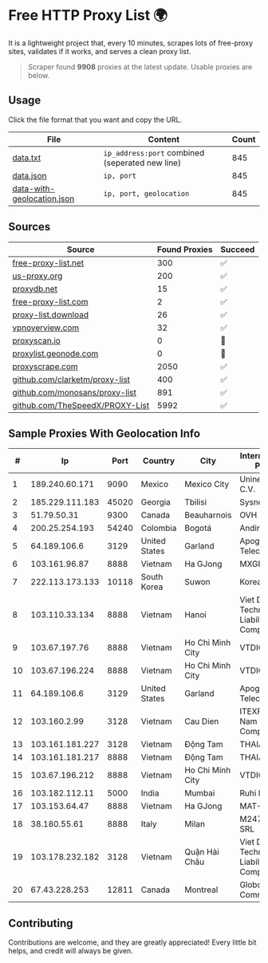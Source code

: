 
# Free HTTP Proxy List 🌍

It is a lightweight project that, every 10 minutes, scrapes lots of free-proxy sites, validates if it works, and serves a clean proxy list.


> Scraper found **9908** proxies at the latest update. Usable proxies are below.

## Usage

Click the file format that you want and copy the URL.


|File|Content|Count|
|----|-------|-----|
|[data.txt](https://raw.githubusercontent.com/themiralay/Proxy-List-World/master/data.txt)|`ip_address:port` combined (seperated new line)|845|
|[data.json](https://raw.githubusercontent.com/themiralay/Proxy-List-World/master/data.json)|`ip, port`|845|
|[data-with-geolocation.json](https://raw.githubusercontent.com/themiralay/Proxy-List-World/master/data-with-geolocation.json)|`ip, port, geolocation`|845|

## Sources

|Source|Found Proxies|Succeed|
|------|-------------|-------|
|[free-proxy-list.net](https://free-proxy-list.net)|300|✅|
|[us-proxy.org](https://www.us-proxy.org)|200|✅|
|[proxydb.net](http://proxydb.net)|15|✅|
|[free-proxy-list.com](https://free-proxy-list.com/?page=&port=&type%5B%5D=http&type%5B%5D=https&up_time=0&search=Search)|2|✅|
|[proxy-list.download](https://www.proxy-list.download/HTTP)|26|✅|
|[vpnoverview.com](https://vpnoverview.com/privacy/anonymous-browsing/free-proxy-servers)|32|✅|
|[proxyscan.io](https://www.proxyscan.io)|0|🚫|
|[proxylist.geonode.com](https://proxylist.geonode.com/api/proxy-list?limit=300&page=1&sort_by=lastChecked&sort_type=desc&protocols=http,https)|0|🚫|
|[proxyscrape.com](https://api.proxyscrape.com/v2/?request=displayproxies&protocol=http&timeout=10000&country=all&ssl=all&anonymity=all)|2050|✅|
|[github.com/clarketm/proxy-list](https://raw.githubusercontent.com/clarketm/proxy-list/master/proxy-list-raw.txt)|400|✅|
|[github.com/monosans/proxy-list](https://raw.githubusercontent.com/monosans/proxy-list/main/proxies/http.txt)|891|✅|
|[github.com/TheSpeedX/PROXY-List](https://raw.githubusercontent.com/TheSpeedX/PROXY-List/master/http.txt)|5992|✅|


## Sample Proxies With Geolocation Info

|#|Ip|Port|Country|City|Internet Service Provider|
|-|--|----|-------|----|-------------------------|
|1|189.240.60.171|9090|Mexico|Mexico City|Uninet S.A. de C.V.|
|2|185.229.111.183|45020|Georgia|Tbilisi|Sysnet LLC|
|3|51.79.50.31|9300|Canada|Beauharnois|OVH SAS|
|4|200.25.254.193|54240|Colombia|Bogotá|Andinet ON Line|
|5|64.189.106.6|3129|United States|Garland|Apogee Telecom Inc.|
|6|103.161.96.87|8888|Vietnam|Ha GJong|MXGROUP|
|7|222.113.173.133|10118|South Korea|Suwon|Korea Telecom|
|8|103.110.33.134|8888|Vietnam|Hanoi|Viet Digital Technology Liability Company|
|9|103.67.197.76|8888|Vietnam|Ho Chi Minh City|VTDIGITAL|
|10|103.67.196.224|8888|Vietnam|Ho Chi Minh City|VTDIGITAL|
|11|64.189.106.6|3129|United States|Garland|Apogee Telecom Inc.|
|12|103.160.2.99|3128|Vietnam|Cau Dien|ITEXPERT Viet Nam Joint Stock Company|
|13|103.161.181.227|3128|Vietnam|Động Tam|THAIAN|
|14|103.161.181.217|8888|Vietnam|Động Tam|THAIAN|
|15|103.67.196.212|8888|Vietnam|Ho Chi Minh City|VTDIGITAL|
|16|103.182.112.11|5000|India|Mumbai|Ruhi Infotech|
|17|103.153.64.47|8888|Vietnam|Ha GJong|MAT-HN|
|18|38.180.55.61|8888|Italy|Milan|M247 Europe SRL|
|19|103.178.232.182|3128|Vietnam|Quận Hải Châu|Viet Digital Technology Liability Company|
|20|67.43.228.253|12811|Canada|Montreal|GloboTech Communications|



## Contributing

Contributions are welcome, and they are greatly appreciated! Every
little bit helps, and credit will always be given.


